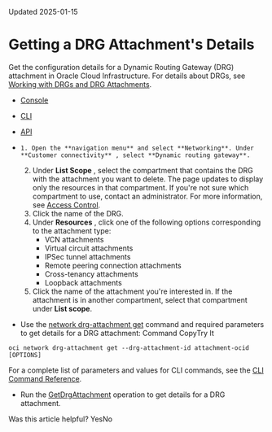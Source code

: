 Updated 2025-01-15
# Getting a DRG Attachment's Details
Get the configuration details for a Dynamic Routing Gateway (DRG) attachment in Oracle Cloud Infrastructure. 
For details about DRGs, see [Working with DRGs and DRG Attachments](https://docs.oracle.com/en-us/iaas/Content/Network/Tasks/managingDRGs.htm#overview__drg_attach).
  * [Console](https://docs.oracle.com/en-us/iaas/Content/Network/Tasks/drg-get-attachment.htm)
  * [CLI](https://docs.oracle.com/en-us/iaas/Content/Network/Tasks/drg-get-attachment.htm)
  * [API](https://docs.oracle.com/en-us/iaas/Content/Network/Tasks/drg-get-attachment.htm)


  *     1. Open the **navigation menu** and select **Networking**. Under **Customer connectivity** , select **Dynamic routing gateway**.
    2. Under **List Scope** , select the compartment that contains the DRG with the attachment you want to delete.
The page updates to display only the resources in that compartment. If you're not sure which compartment to use, contact an administrator. For more information, see [Access Control](https://docs.oracle.com/en-us/iaas/Content/Network/Concepts/accesscontrol.htm#Access_Control).
    3. Click the name of the DRG.
    4. Under **Resources** , click one of the following options corresponding to the attachment type: 
       * VCN attachments 
       * Virtual circuit attachments 
       * IPSec tunnel attachments
       * Remote peering connection attachments 
       * Cross-tenancy attachments
       * Loopback attachments
    5. Click the name of the attachment you're interested in. 
If the attachment is in another compartment, select that compartment under **List scope**. 
  * Use the [network drg-attachment get](https://docs.oracle.com/iaas/tools/oci-cli/latest/oci_cli_docs/cmdref/network/drg-attachment/get.html) command and required parameters to get details for a DRG attachment:
Command
CopyTry It
```
oci network drg-attachment get --drg-attachment-id attachment-ocid [OPTIONS]
```

For a complete list of parameters and values for CLI commands, see the [CLI Command Reference](https://docs.oracle.com/iaas/tools/oci-cli/latest).
  * Run the [GetDrgAttachment](https://docs.oracle.com/iaas/api/#/en/iaas/latest/DrgAttachment/GetDrgAttachment) operation to get details for a DRG attachment.


Was this article helpful?
YesNo

